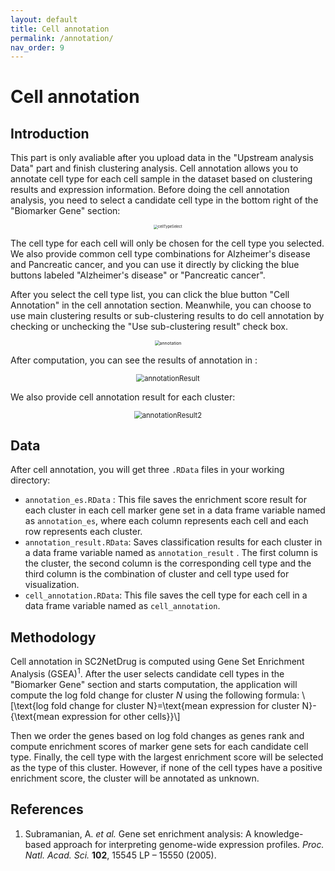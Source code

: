 ```yaml
---
layout: default
title: Cell annotation
permalink: /annotation/
nav_order: 9
---
```


# Cell annotation

## Introduction

This part is only avaliable after you upload data in the "Upstream analysis Data" part and finish clustering analysis. Cell annotation allows you to annotate cell type for each cell sample in the dataset based on clustering results and expression information. Before doing the cell annotation analysis, you need to select a candidate cell type in the bottom right of the "Biomarker Gene" section:

<p align="center"><img src="../pic/cellTypeSelect.png" alt="cellTypeSelect" style="zoom:40%;" /></p>

The cell type for each cell will only be chosen for the cell type you selected. We also provide common cell type combinations for Alzheimer's disease and Pancreatic cancer, and you can use it directly by clicking the blue buttons labeled "Alzheimer's disease" or "Pancreatic cancer".

After you select the cell type list, you can click the blue button "Cell Annotation" in the cell annotation section. Meanwhile, you can choose to use main clustering results or sub-clustering results to do cell annotation by checking or unchecking the "Use sub-clustering result" check box.

<p align="center"><img src="../pic/annotation.png" alt="annotation" style="zoom:50%;" /></p>

After computation, you can see the results of annotation in :

<p align="center"><img src="../pic/annotationResult.png" alt="annotationResult" style="zoom:80%;" /></p>

We also provide cell annotation result for each cluster:

<p align="center"><img src="../pic/annotationResult2.png" alt="annotationResult2" style="zoom:80%;" /></p>

## Data

After cell annotation, you will get three `.RData` files in your working directory:

* `annotation_es.RData` : This file saves the enrichment score result for each cluster in each cell marker gene set in a data frame variable named as `annotation_es`, where each column represents each cell and each row represents each cluster.
* `annotation_result.RData`: Saves classification results for each cluster in a data frame variable named as `annotation_result` . The first column is the cluster, the second column is the corresponding cell type and the third column is the combination of cluster and cell type used for visualization.
* `cell_annotation.RData`: This file saves the cell type for each cell in a data frame variable named as `cell_annotation`. 

## Methodology

Cell annotation in SC2NetDrug is computed using Gene Set Enrichment Analysis (GSEA)<sup>1</sup>. After the user selects candidate cell types in the "Biomarker Gene" section and starts computation, the application will compute the log fold change for cluster $N$ using the following formula:
\\[\text{log fold change for cluster N}=\text{mean expression for cluster N}-{\text{mean expression for other cells}}\\]

Then we order the genes based on log fold changes as genes rank and compute enrichment scores of marker gene sets for each candidate cell type. Finally, the cell type with the largest enrichment score will be selected as the type of this cluster. However, if none of the cell types have a positive enrichment score, the cluster will be annotated as unknown. 



## References

1. Subramanian, A. *et al.* Gene set enrichment analysis: A knowledge-based approach for interpreting genome-wide expression profiles. *Proc. Natl. Acad. Sci.* **102**, 15545 LP – 15550 (2005).